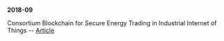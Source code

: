 **2018-09**

Consortium Blockchain for Secure Energy Trading in Industrial Internet of Things -- [Article](http://folk.uio.no/yanzhang/IEEETIIBlockchain2018.pdf)




